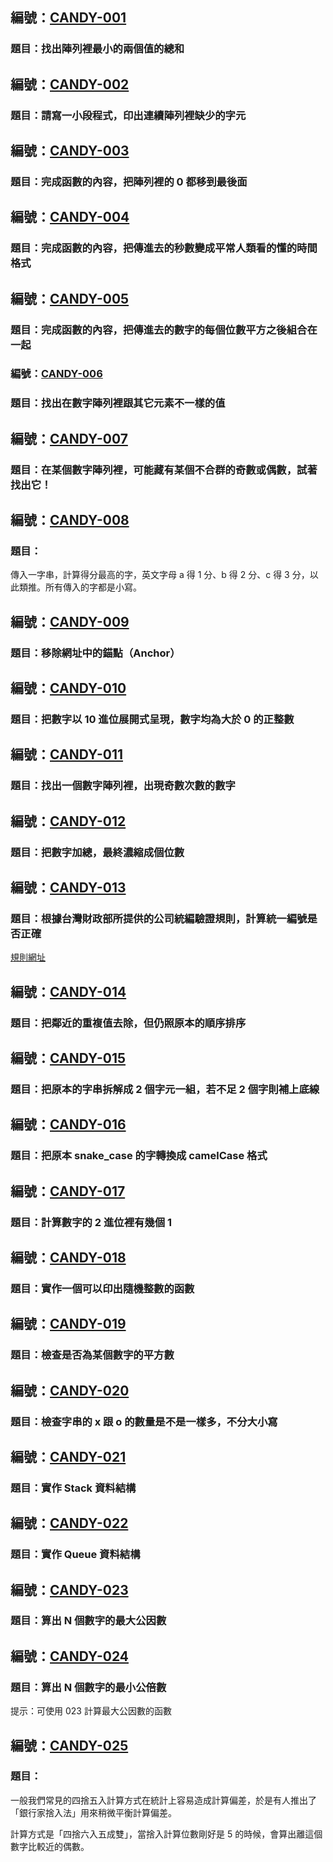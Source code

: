 ## 編號：[CANDY-001](https://github.com/RDNNNNN/Candy-Python/tree/main/Candy-001)

### 題目：找出陣列裡最小的兩個值的總和

## 編號：[CANDY-002](https://github.com/RDNNNNN/Candy-Python/tree/main/Candy-002)

### 題目：請寫一小段程式，印出連續陣列裡缺少的字元

## 編號：[CANDY-003](https://github.com/RDNNNNN/Candy-Python/tree/main/Candy-003)

### 題目：完成函數的內容，把陣列裡的 0 都移到最後面

## 編號：[CANDY-004](https://github.com/RDNNNNN/Candy-Python/tree/main/Candy-004)

### 題目：完成函數的內容，把傳進去的秒數變成平常人類看的懂的時間格式

## 編號：[CANDY-005](https://github.com/RDNNNNN/Candy-Python/tree/main/Candy-005)

### 題目：完成函數的內容，把傳進去的數字的每個位數平方之後組合在一起

### 編號：[CANDY-006](https://github.com/RDNNNNN/Candy-Python/tree/main/Candy-006)

### 題目：找出在數字陣列裡跟其它元素不一樣的值

## 編號：[CANDY-007](https://github.com/RDNNNNN/Candy-Python/tree/main/Candy-007)

### 題目：在某個數字陣列裡，可能藏有某個不合群的奇數或偶數，試著找出它！

## 編號：[CANDY-008](https://github.com/RDNNNNN/Candy-Python/tree/main/Candy-008)

### 題目：

傳入一字串，計算得分最高的字，英文字母 a 得 1 分、b 得 2 分、c 得 3 分，以此類推。所有傳入的字都是小寫。

## 編號：[CANDY-009](https://github.com/RDNNNNN/Candy-Python/tree/main/Candy-009)

### 題目：移除網址中的錨點（Anchor）

## 編號：[CANDY-010](https://github.com/RDNNNNN/Candy-Python/tree/main/Candy-010)

### 題目：把數字以 10 進位展開式呈現，數字均為大於 0 的正整數

## 編號：[CANDY-011](https://github.com/RDNNNNN/Candy-Python/tree/main/Candy-011)

### 題目：找出一個數字陣列裡，出現奇數次數的數字

## 編號：[CANDY-012](https://github.com/RDNNNNN/Candy-Python/tree/main/Candy-012)

### 題目：把數字加總，最終濃縮成個位數

## 編號：[CANDY-013](https://github.com/RDNNNNN/Candy-Python/tree/main/Candy-013)

### 題目：根據台灣財政部所提供的公司統編驗證規則，計算統一編號是否正確

[規則網址](https://www.fia.gov.tw/singlehtml/3?cntId=c4d9cff38c8642ef8872774ee9987283)

## 編號：[CANDY-014](https://github.com/RDNNNNN/Candy-Python/tree/main/Candy-014)

### 題目：把鄰近的重複值去除，但仍照原本的順序排序

## 編號：[CANDY-015](https://github.com/RDNNNNN/Candy-Python/tree/main/Candy-015)

### 題目：把原本的字串拆解成 2 個字元一組，若不足 2 個字則補上底線

## 編號：[CANDY-016](https://github.com/RDNNNNN/Candy-Python/tree/main/Candy-016)

### 題目：把原本 snake_case 的字轉換成 camelCase 格式

## 編號：[CANDY-017](https://github.com/RDNNNNN/Candy-Python/tree/main/Candy-017)

### 題目：計算數字的 2 進位裡有幾個 1

## 編號：[CANDY-018](https://github.com/RDNNNNN/Candy-Python/tree/main/Candy-018)

### 題目：實作一個可以印出隨機整數的函數

## 編號：[CANDY-019](https://github.com/RDNNNNN/Candy-Python/tree/main/Candy-019)

### 題目：檢查是否為某個數字的平方數

## 編號：[CANDY-020](https://github.com/RDNNNNN/Candy-Python/tree/main/Candy-020)

### 題目：檢查字串的 x 跟 o 的數量是不是一樣多，不分大小寫

## 編號：[CANDY-021](https://github.com/RDNNNNN/Candy-Python/tree/main/Candy-021)

### 題目：實作 Stack 資料結構

## 編號：[CANDY-022](https://github.com/RDNNNNN/Candy-Python/tree/main/Candy-022)

### 題目：實作 Queue 資料結構

## 編號：[CANDY-023](https://github.com/RDNNNNN/Candy-Python/tree/main/Candy-023)

### 題目：算出 N 個數字的最大公因數

## 編號：[CANDY-024](https://github.com/RDNNNNN/Candy-Python/tree/main/Candy-024)

### 題目：算出 N 個數字的最小公倍數

提示：可使用 023 計算最大公因數的函數

## 編號：[CANDY-025](https://github.com/RDNNNNN/Candy-Python/tree/main/Candy-025)

### 題目：

一般我們常見的四捨五入計算方式在統計上容易造成計算偏差，於是有人推出了「銀行家捨入法」用來稍微平衡計算偏差。

計算方式是「四捨六入五成雙」，當捨入計算位數剛好是 5 的時候，會算出離這個數字比較近的偶數。
